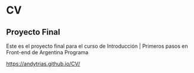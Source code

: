 # CV

## Proyecto Final

Este es el proyecto final para el curso de Introducción | Primeros pasos en Front-end de Argentina Programa

https://andytrias.github.io/CV/

